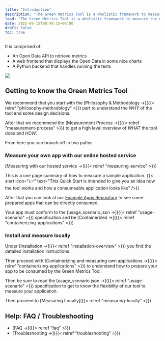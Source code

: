 ```yaml
---
title: "Introduction"
description: "The Green Metrics Tool is a wholistic framework to measure the energy / co2 of your application."
lead: "The Green Metrics Tool is a wholistic framework to measure the energy / co2 of your application."
date: 2022-06-15T08:49:15+00:00
draft: false
toc: true
---
```


It is comprised of:
- An Open Data API to retrieve metrics
- A web frontend that displays the Open Data in some nice charts
- A Python backend that handles running the tests

<img src="/img/green_metrics_dashboard.webp">


## Getting to know the Green Metrics Tool

We recommend that you start with the [Philosophy & Methodology →]({{< relref "philosophy-methodology" >}}) part 
to understand the *WHY* of the tool and some design decisions.

After that we recommend the [Measurement Process →]({{< relref "measurement-process" >}}) to get a high level overview
of *WHAT* the tool does and *HOW*.

From here you can branch off in two paths:

### Measure your own app with our online hosted service

[Measuring with our hosted service →]({{< relref "measuring-service" >}}) 

This is a one page summary of how to measure a sample application.
{{< alert icon="👉" text="This Quick Start is intended to give you an idea how the tool works and how a consumeable application looks like" />}}

After that you can look at our [Example Apps Repository](https://github.com/green-coding-berlin/example-applications) to see some prepared apps that can be directly consumed.

Your app must conform to the [usage_scenario.json →]({{< relref "usage-scenario" >}}) specification and be [Containerized →]({{< relref "containerizing-applications" >}})


### Install and measure locally
Under [Installation →]({{< relref "installation-overview" >}}) you find the detailed installation instructions.

Then proceed with [Containerizing and measuring own applications →]({{< relref "containerizing-applications" >}}) to understand
how to prepare your app to be consumed by the Green Metrics Tool.

Then be sure to read the [usage_scenario.json →]({{< relref "usage-scenario" >}}) specification to get to know the flexibility of 
our tool to measure your application.

Then proceed to [Measuring Locally]({{< relref "measuring-locally" >}})


## Help: FAQ / Troubleshooting

- [FAQ →]({{< relref "faq" >}})
- [Troubleshooting →]({{< relref "troubleshooting" >}})
